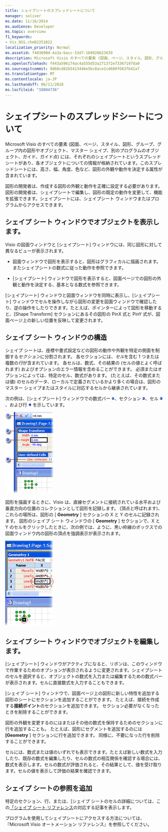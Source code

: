 ```yaml
---
title: シェイプシートのスプレッドシートについて
manager: soliver
ms.date: 11/16/2014
ms.audience: Developer
ms.topic: overview
f1_keywords:
- Vis_DSS.chm82251822
localization_priority: Normal
ms.assetid: f403890d-4a3a-bacc-53d7-1b9920b23639
description: Microsoft Visio のすべての要素 (図面、ページ、スタイル、図形、グループ、グループ内の図形やオブジェクト、マスター シェイプ、別のプログラムのオブジェクト、ガイド、ガイド点) には、それぞれのシェイプシートというスプレッドシートがあり、各オブジェクトについての情報が格納されています。このスプレッドシートには、高さ、幅、角度、色など、図形の外観や動作を決定する属性が含まれています。
ms.openlocfilehash: f443a596174ac4a555d53a271372e73367197da0
ms.sourcegitcommit: 9d60cd82b5413446e5bc8ace2cd689f683fb41a7
ms.translationtype: MT
ms.contentlocale: ja-JP
ms.lasthandoff: 06/11/2018
ms.locfileid: "19804736"
---
```

# <a name="about-the-shapesheet-spreadsheet"></a>シェイプシートのスプレッドシートについて

Microsoft Visio のすべての要素 (図面、ページ、スタイル、図形、グループ、グループ内の図形やオブジェクト、マスター シェイプ、別のプログラムのオブジェクト、ガイド、ガイド点) には、それぞれのシェイプシートというスプレッドシートがあり、各オブジェクトについての情報が格納されています。このスプレッドシートには、高さ、幅、角度、色など、図形の外観や動作を決定する属性が含まれています。
  
図形の開発者は、作成する図形の外観と動作を正確に設定する必要があります。図形の開発者は、シェイプシートで編集し、図形の既定の動作を変更して、機能を拡張できます。シェイプシートには、シェイプシート ウィンドウまたはプログラムからアクセスできます。
  
## <a name="viewing-an-object-in-a-shapesheet-window"></a>シェイプ シート ウィンドウでオブジェクトを表示します。

Visio の図面ウィンドウと [シェイプシート] ウィンドウには、同じ図形に対して異なるビューが表示されます。
  
- 図面ウィンドウで図形を表示すると、図形はグラフィカルに描画されます。またシェイプシートの数式に従った動作を参照できます。
    
- [シェイプシート] ウィンドウで図形を表示すると、図面ページでの図形の外観と動作を決定する、基本となる数式を参照できます。
    
[シェイプシート] ウィンドウと図面ウィンドウを同時に表示し、[シェイプシート] ウィンドウでセルを操作しながら図形の変更を図面ウィンドウで確認したり、逆の操作をしたりできます。たとえば、ポインターによって図形を移動すると、[Shape Transform] セクションにあるその図形の PinX 式と PinY 式が、図面ページ上の新しい位置を反映して変更されます。
  
## <a name="structure-of-the-shapesheet-window"></a>シェイプ シート ウィンドウの構造

シェイプ シートは、座標や書式設定などの図形の動作や外観を特定の側面を制御する*セクション*に分割されます。 各セクションには、*セル*を含む 1 つまたは複数の*行*が含まれています。 各セルは、数式、その結果の (セルの値とよく呼ばれます) およびオプションのエラー情報を含めることができます。 必須またはオプションによっては、特定のセル、数式があります。 (たとえば、その数式または値) のセルのデータ、ローカルで定義されているかより多くの場合は、図形のマスター シェイプまたはスタイルに対応するセルから継承されています。 
  
次の例は、[シェイプシート] ウィンドウでの数式バー ![数値 1](media/callout1_ZA01036259.gif)、セクション ![数値 2](media/callout2_ZA01036260.gif)、セル ![数値 3](media/callout3_ZA01036261.gif)、および行 ![数値 4](media/callout4_ZA01036262.gif) を示しています。 
  
![](media/ShpSheetRef_CA_02a_ZA07645861.gif)
  
図形を描画するときに、Visio は、直線セグメントに接続されている水平および垂直方向の位置のコレクションとして図形を記録します。 (頂点と呼ばれます)、これらの場所は、図形の [ **Geometry** ] セクションの X と Y のセルに記録されます。 図形のシェイプ シート ウィンドウの [ **Geometry** ] セクションで、X と Y のセルをクリックしたときに、次の例では、ように、黒い枠線のボックスでの図面ウィンドウ内の図形の頂点を強調表示が表示されます。 
  
![](media/ShpSheetRef_CA_01_ZA07645860.gif)
  
## <a name="editing-an-object-in-the-shapesheet-window"></a>シェイプ シート ウィンドウでオブジェクトを編集します。

[シェイプシート] ウィンドウがアクティブになると、リボンは、このウィンドウで作業するためのオプションが表示されるように変更されます。シェイプシートのセルを選択すると、オブジェクトの数式を入力または編集するための数式バーが表示されます。セルに直接数式を入力することもできます。
  
[シェイプ シート] ウィンドウで、図面ページ上の図形に新しい特性を追加する図形のシートにセクションを追加することができます。 たとえば、接続を作成する**接続ポイント**のセクションを追加できます。 セクション必要がなくなったときを削除することができます。 
  
図形の外観を変更するのにはまたはその他の数式を保持するためのセクションに行を追加することも。 たとえば、図形にセグメントを追加するのには **[Geometry** ] セクションに行を追加できます。 同様に、不要になった行を削除することができます。 
  
セルには、数式または値のいずれでも表示できます。たとえば新しい数式を入力したり、既存の数式を編集したり、セルの数式の相互関係を確認する場合には、数式を表示します。セルの数式が評価されると、その結果として、値を受け取ります。セルの値を表示して評価の結果を確認できます。
  
## <a name="additional-shapesheet-references"></a>シェイプ シートの参照を追加

特定のセクション、行、または、[シェイプ シートのセルの詳細については、この[「シェイプ シート リファレンス](reference-visio-shapesheet.md)の対応する記事を表示します。
  
プログラムを使用してシェイプシートにアクセスする方法については、『Microsoft Visio オートメーション リファレンス』を参照してください。
  

